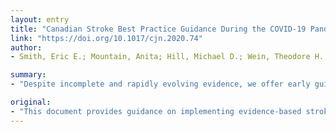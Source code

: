 ```yaml
---
layout: entry
title: "Canadian Stroke Best Practice Guidance During the COVID-19 Pandemic"
link: "https://doi.org/10.1017/cjn.2020.74"
author:
- Smith, Eric E.; Mountain, Anita; Hill, Michael D.; Wein, Theodore H.; Blaquiere, Dylan; Casaubon, Leanne K.; Linkewich, Elizabeth; Foley, Norine; Gubitz, Gord; Simard, Anne; Lindsay, Patrice

summary:
- "Despite incomplete and rapidly evolving evidence, we offer early guidance without formal recommendations and evidence grades because urgent changes are necessary. Stroke best practice recommendations remain as evidence-based and relevant as ever. Evidence-based stroke care reduces mortality, length of stay, improves functional outcomes and prevents recurrence, contributing to relief of the health system."

original:
- "This document provides guidance on implementing evidence-based stroke care during the COVID-19 pandemic, based on expert opinion from the Canadian Stroke Best Practices Advisory Committee. Despite incomplete and rapidly evolving evidence, we offer early guidance without formal recommendations and evidence grades because urgent changes are necessary. This guidance is based on expert opinion and early shared experiences with reorganizing stroke systems at the time of writing (April 13, 2020). This document is guided by two main principles. First, stroke remains a medical emergency and should be treated as such. Second, stroke care is highly effective. Stroke best practice recommendations remain as evidence-based and relevant as ever, even though logistics and workflows need to change to accommodate the pandemic. Evidence-based stroke care reduces mortality, length of stay, improves functional outcomes and prevents recurrence, contributing to relief of the health system. 8-10   It should not be intentionally stopped or suspended, and this is universally agreed upon by stroke leaders (Appendix 1)."
---
```


